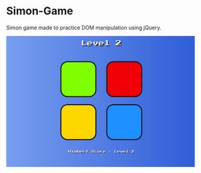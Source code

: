 # Simon-Game
Simon game made to practice DOM manipulation using jQuery.

![Game screenshot](screenshots/screenshot.png?raw=true)
